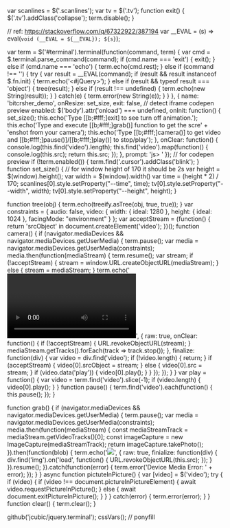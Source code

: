 var scanlines = $('.scanlines');
var tv = $('.tv');
function exit() {
    $('.tv').addClass('collapse');
    term.disable();
}

// ref: https://stackoverflow.com/q/67322922/387194
var __EVAL = (s) => eval(`void (__EVAL = ${__EVAL}); ${s}`);

var term = $('#terminal').terminal(function(command, term) {
    var cmd = $.terminal.parse_command(command);
    if (cmd.name === 'exit') {
        exit();
    } else if (cmd.name === 'echo') {
        term.echo(cmd.rest);
    } else if (command !== '') {
        try {
            var result = __EVAL(command);
            if (result && result instanceof $.fn.init) {
                term.echo('<#jQuery>');
            } else if (result && typeof result === 'object') {
                tree(result);
            } else if (result !== undefined) {
                term.echo(new String(result));
            }
        } catch(e) {
            term.error(new String(e));
        }
    }
}, {
    name: 'bitcrsher_demo',
    onResize: set_size,
    exit: false,
    // detect iframe codepen preview
    enabled: $('body').attr('onload') === undefined,
    onInit: function() {
        set_size();
        this.echo('Type [[b;#fff;]exit] to see turn off animation.');
        this.echo('Type and execute [[b;#fff;]grab()] function to get the scre' +
                  'enshot from your camera');
        this.echo('Type [[b;#fff;]camera()] to get video and [[b;#fff;]pause()]/[[b;#fff;]play()] to stop/play');
    },
    onClear: function() {
        console.log(this.find('video').length);
        this.find('video').map(function() {
            console.log(this.src);
            return this.src;
        });
    },
    prompt: 'js> '
});
// for codepen preview
if (!term.enabled()) {
    term.find('.cursor').addClass('blink');
}
function set_size() {
    // for window height of 170 it should be 2s
    var height = $(window).height();
    var width = $(window).width()
    var time = (height * 2) / 170;
    scanlines[0].style.setProperty("--time", time);
    tv[0].style.setProperty("--width", width);
    tv[0].style.setProperty("--height", height);
}

function tree(obj) {
    term.echo(treeify.asTree(obj, true, true));
}
var constraints = {
    audio: false,
    video: {
        width: { ideal: 1280 },
        height: { ideal: 1024 },
        facingMode: "environment"
    }
};
var acceptStream = (function() {
    return 'srcObject' in document.createElement('video');
})();
function camera() {
    if (navigator.mediaDevices && navigator.mediaDevices.getUserMedia) {
        term.pause();
        var media = navigator.mediaDevices.getUserMedia(constraints);
        media.then(function(mediaStream) {
            term.resume();
            var stream;
            if (!acceptStream) {
                stream = window.URL.createObjectURL(mediaStream);
            } else {
                stream = mediaStream;
            }
            term.echo('<video data-play="true" class="self"></video>', {
                raw: true,
                onClear: function() {
                    if (!acceptStream) {
                        URL.revokeObjectURL(stream);
                    }
                    mediaStream.getTracks().forEach(track => track.stop());
                },
                finalize: function(div) {
                    var video = div.find('video');
                    if (!video.length) {
                        return;
                    }
                    if (acceptStream) {
                        video[0].srcObject = stream;
                    } else {
                        video[0].src = stream;
                    }
                    if (video.data('play')) {
                        video[0].play();
                    }
                }
            });
        });
    }
}
var play = function() {
    var video = term.find('video').slice(-1);
    if (video.length) {
        video[0].play();
    }
}
function pause() {
    term.find('video').each(function() {
        this.pause(); 
    });
}

function grab() {
    if (navigator.mediaDevices && navigator.mediaDevices.getUserMedia) {
        term.pause();
        var media = navigator.mediaDevices.getUserMedia(constraints);
        media.then(function(mediaStream) {
            const mediaStreamTrack = mediaStream.getVideoTracks()[0];
            const imageCapture = new ImageCapture(mediaStreamTrack);
            return imageCapture.takePhoto();
        }).then(function(blob) {
            term.echo('<img src="' + URL.createObjectURL(blob) + '" class="self"/>', {
                raw: true,
                finialize: function(div) {
                    div.find('img').on('load', function() {
                        URL.revokeObjectURL(this.src);
                    });
                }
            }).resume();
        }).catch(function(error) {
            term.error('Device Media Error: ' + error);
        });
    }
}
async function pictuteInPicture() {
    var [video] = $('video');
    try {
        if (video) {
            if (video !== document.pictureInPictureElement) {
                await video.requestPictureInPicture();
            } else {
                await document.exitPictureInPicture();
            }
        }
  } catch(error) {
      term.error(error);
  }
}
function clear() {
    term.clear();
}

github('jcubic/jquery.terminal');
cssVars(); // ponyfill
